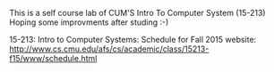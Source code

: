 This is a self course lab of CUM'S Intro To Computer System (15-213)
Hoping some improvments after studing :-)

15-213: Intro to Computer Systems: Schedule for Fall 2015
website: http://www.cs.cmu.edu/afs/cs/academic/class/15213-f15/www/schedule.html
